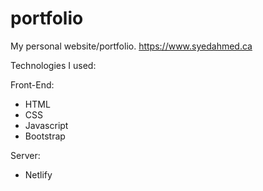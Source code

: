 # portfolio
My personal website/portfolio. https://www.syedahmed.ca

Technologies I used:

Front-End:
- HTML
- CSS
- Javascript
- Bootstrap


Server:
- Netlify
